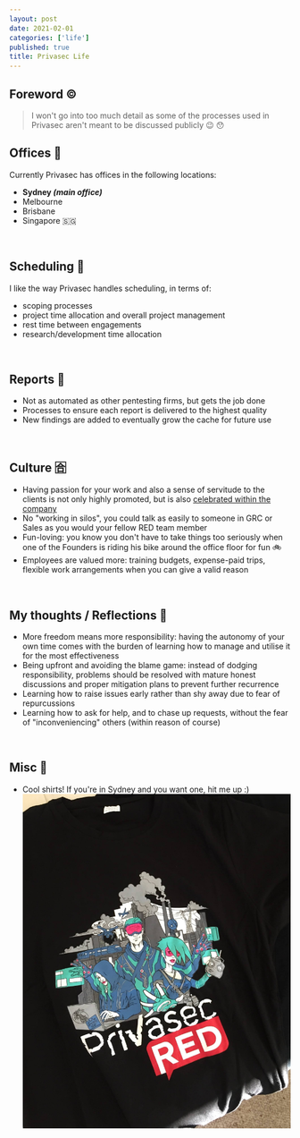 ```yaml
---
layout: post
date: 2021-02-01
categories: ['life']
published: true
title: Privasec Life
---
```


## Foreword :copyright: 
> I won't go into too much detail as some of the processes used in Privasec aren't meant to be discussed publicly :wink: :hushed:


## Offices :office:
Currently Privasec has offices in the following locations:
- **Sydney        _(main office)_**
- Melbourne
- Brisbane
- Singapore :singapore:

<br/>  

## Scheduling :calendar:
I like the way Privasec handles scheduling, in terms of:  
- scoping processes
- project time allocation and overall project management
- rest time between engagements
- research/development time allocation

<br/>  

## Reports :notebook:
- Not as automated as other pentesting firms, but gets the job done
- Processes to ensure each report is delivered to the highest quality
- New findings are added to eventually grow the cache for future use

<br/>  

## Culture :u5408: 
- Having passion for your work and also a sense of servitude to the clients is not only highly promoted, but is also <u>celebrated within the company</u>
- No "working in silos", you could talk as easily to someone in GRC or Sales as you would your fellow RED team member 
- Fun-loving: you know you don't have to take things too seriously when one of the Founders is riding his bike around the office floor for fun :bike:  
- Employees are valued more: training budgets, expense-paid trips, flexible work arrangements when you can give a valid reason

<br/>  

## My thoughts / Reflections :thought_balloon:
- More freedom means more responsibility: having the autonomy of your own time comes with the burden of learning how to manage and utilise it for the most effectiveness 
- Being upfront and avoiding the blame game: instead of dodging responsibility, problems should be resolved with mature honest discussions and proper mitigation plans to prevent further recurrence
- Learning how to raise issues early rather than shy away due to fear of repurcussions
- Learning how to ask for help, and to chase up requests, without the fear of "inconveniencing" others (within reason of course) 

<br/>  

## Misc :blossom:
- Cool shirts! If you're in Sydney and you want one, hit me up :)  
![privasec-tshirt](/assets/images/privasec-tshirt.jpg)

